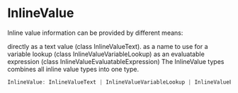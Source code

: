 # InlineValue

Inline value information can be provided by different means:

directly as a text value (class InlineValueText).
as a name to use for a variable lookup (class InlineValueVariableLookup)
as an evaluatable expression (class InlineValueEvaluatableExpression) The InlineValue types combines all inline value types into one type.

```typescript
InlineValue: InlineValueText | InlineValueVariableLookup | InlineValueEvaluatableExpression
```

